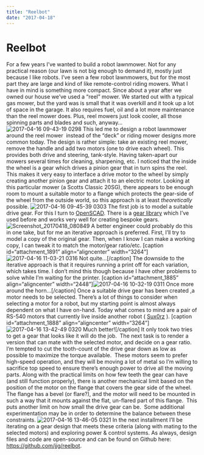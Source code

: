 ```yaml
---
title: "Reelbot"
date: "2017-04-18"
---
```


<div class="content">
<h1 id="reelbot">Reelbot</h1>
<p>For a few years I’ve wanted to build a robot lawnmower. Not for any practical reason (our lawn is not big enough to demand it), mostly just because I like robots. I’ve seen a few robot lawnmowers, but for the most part they are large and kind of like remote-control riding mowers. What I have in mind is something more compact. Since about a year after we owned our house we’ve used a “reel” mower. We started out with a typical gas mower, but the yard was is small that it was overkill and it took up a lot of space in the garage. It also requires fuel, oil and a lot more maintenance than the reel mower does. Plus, reel mowers just look cooler, all those spinning parts and blades and such, anyway… <img alt="2017-04-16 09-43-19 0298" src="/wp/2017/04/2017-04-16-09-43-19-0298.jpg"/> This led me to design a robot lawnmower around the reel mower  instead of the “deck” or riding mower designs more common today. The design is rather simple: take an existing reel mower, remove the handle and add two motors (one to drive each wheel). This provides both drive and steering, tank-style. Having taken-apart our mowers several times for cleaning, sharpening, etc. I noticed that the inside the wheel is a gear which drives a pinion gear that in turn spins the reel. This makes it very easy to interface a drive motor to the wheel by simply creating another pinion gear and attach it to an electric motor. Looking at this particular mower (a Scotts Classic 20SG), there appears to be enough room to mount a suitable motor to a flange which protects the gear-side of the wheel from the outside world, so this approach is at least <em>theoretically</em> possible. <img alt="2017-04-16 09-45-39 0303" src="/wp/2017/04/2017-04-16-09-45-39-0303.jpg"/> The first job is to model a suitable drive gear. For this I turn to <a href="http://www.openscad.org/" target="_blank">OpenSCAD</a>. There is a <a href="http://www.thingiverse.com/thing:5505" target="_blank">gear library</a> which I’ve used before and works very well for creating bespoke gears. <img alt="Screenshot_20170418_080849" src="/wp/2017/04/screenshot_20170418_080849.png"/> A better engineer could probably do this in one take, but for me an iterative approach is preferred. First, I’ll try to model a copy of the original gear. Then, when I know I can make a working copy, I can tweak it to match the motor/gear ratio/etc. [caption id=“attachment_1891” align=“aligncenter” width=“3264”]<img alt="2017-04-16 11-03-21 0316" src="/wp/2017/04/2017-04-16-11-03-21-0316.jpg"/> Not quite…[/caption] The downside to the iterative approach is that it requires running a print off for each variation, which takes time. I don’t mind this though because I have other problems to solve while I’m waiting for the printer. [caption id=“attachment_1885” align=“aligncenter” width=“2448”]<img alt="2017-04-16 10-32-19 0311" src="/wp/2017/04/2017-04-16-10-32-19-0311.jpg"/> Once more around the horn…[/caption] Once a suitable drive gear has been created ,a motor needs to be selected. There’s a lot of things to consider when selecting a motor for a robot, but my starting point is almost always dependent on what I have on-hand. Today what comes to mind are a pair of RS-540 motors that currently live inside another robot ( <a href="https://github.com/jjg/sux0rz" target="_blank">Sux0rz</a> ). [caption id=“attachment_1888” align=“aligncenter” width=“3264”]<img alt="2017-04-16 13-42-49 0320" src="/wp/2017/04/2017-04-16-13-42-49-0320.jpg"/> Much better![/caption] It only took two tries to get a gear that looks like it will do the job.  The next task is to render a version that can mate with the selected motor, and decide on a gear ratio. I’m tempted to cut the tooth-count of the drive gear down as low as possible to maximize the torque available.  These motors seem to prefer high-speed operation, and they will be moving a lot of metal so I’m willing to sacrifice top speed to ensure there’s enough power to drive all the moving parts. Along with the practical limits on how few teeth the gear can have (and still function properly), there is another mechanical limit based on the position of the motor on the flange that covers the gear side of the wheel.  The flange has a bevel (or flare?), and the motor will need to be mounted in such a way that it mounts against the flat, un-flared part of this flange.  This puts another limit on how small the drive gear can be.  Some additional experimentation may be in order to determine the balance between these constraints. <img alt="2017-04-16 13-46-05 0321" src="/wp/2017/04/2017-04-16-13-46-05-0321.jpg"/> In the next installment I’ll be iterating on a gear design that meets these criteria (along with mating to the selected motors) and exploring power &amp; control systems. As always, design files and code are open-source and can be found on Github here: <a href="https://github.com/jjg/reelbot" target="_blank">https://github.com/jjg/reelbot</a>.</p>
</div>
